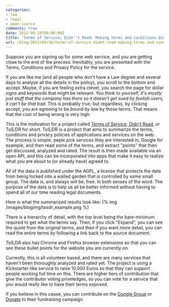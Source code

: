 ```yaml
---
categories:
- law
- legal
- open-source
comments: true
date: 2012-09-18T00:00:00Z
title: 'Terms of Service; Didn''t Read: Making terms and conditions digestible'
url: /blog/2012/09/18/terms-of-service-didnt-read-making-terms-and-conditions-digestible/
---
```


Suppose you are signing up for some web service, and you are getting close to the end of the process. Inevitably, you are presented with the Terms, Conditions and Privacy Policy for the service. 

If you are like me (and all people who don't have a Law degree and several days to analyze all the details in the policy), you scroll to the bottom and accept. Maybe, if you are feeling extra clever, you search the page for dollar signs and keywords that might be relevant. You think to yourself, *it's mostly just stuff that the company has there so it doesn't get sued by foolish users, it can't be that bad*. This is probably true, but regardless, by clicking accept, you are agreeing to be *bound by law* by those terms. That means that the cost of being wrong is very high.

This is the motivation for a project called [Terms of Service; Didn't Read](http://tos-dr.info), or ToS;DR for short. ToS;DR is a project that aims to summarize the terms, conditions and privacy policies of applications and services on the web. The process is simple, peple pick services they are interested in, Google for example, and then read some of the terms, and extract "points" that then get discussed, analyzed and rated. The result is then made available via an open API, and this can be incorporated into apps that make it easy to realize what you are about to (or already have) agreed to.

All of the data is published under the AGPL, a license that protects the data from being locked into a walled garden that is controlled by some small group. The data is, and always will be, free. In both senses of the word. The purpose of the data is to help us all be better informed without having to spend all of our time reading legal documents.

Here is what the summarized results look like:
{% img /images/blogimg/tosdr_example.png %}

There is a hierarchy of detail, with the top level being the bare-minimum required to get what the terms say. Then, if you click "Expand", you can see the quote from the original terms, and then if you want more detail, you can read the entire terms by following a link back to the source document. 

ToS;DR also has Chrome and Firefox browser extensions so that you can see these bullet points for the website you are currently on.

Currently, this is all volunteer based, and there are many services that haven't been thoroughly analyzed and rated yet. The project is using a Kickstarter-like service to raise 10,000 Euros so that they can support people working full time on this. There are higher tiers of contribution that give the contributor voting priveledges, so you can vote for a service that you would really like to have their terms exposed.

If you believe in this cause, you can contribute on the [Google Group](https://groups.google.com/forum/?fromgroups#!forum/tosdr) or [Donate](http://www.indiegogo.com/terms-of-service-didnt-read?a=1338010) to their fundraising campaign.